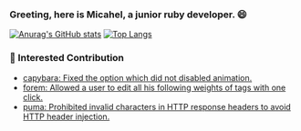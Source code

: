 ### Greeting, here is Micahel, a junior ruby developer. 😄
[![Anurag's GitHub stats](https://github-readme-stats.vercel.app/api?username=kuei0221&theme=dracula)](https://github.com/anuraghazra/github-readme-stats)
[![Top Langs](https://github-readme-stats.vercel.app/api/top-langs/?username=kuei0221&theme=dracula&layout=compact)](https://github.com/anuraghazra/github-readme-stats)

### :closed_book: Interested Contribution
* [capybara:  Fixed the option which did not disabled animation.](https://github.com/teamcapybara/capybara/pull/2440)
* [forem: Allowed a user to edit all his following weights of tags with one click.](https://github.com/forem/forem/pull/11454)
* [puma: Prohibited invalid characters in HTTP response headers to avoid HTTP header injection.](https://github.com/puma/puma/pull/2413)
